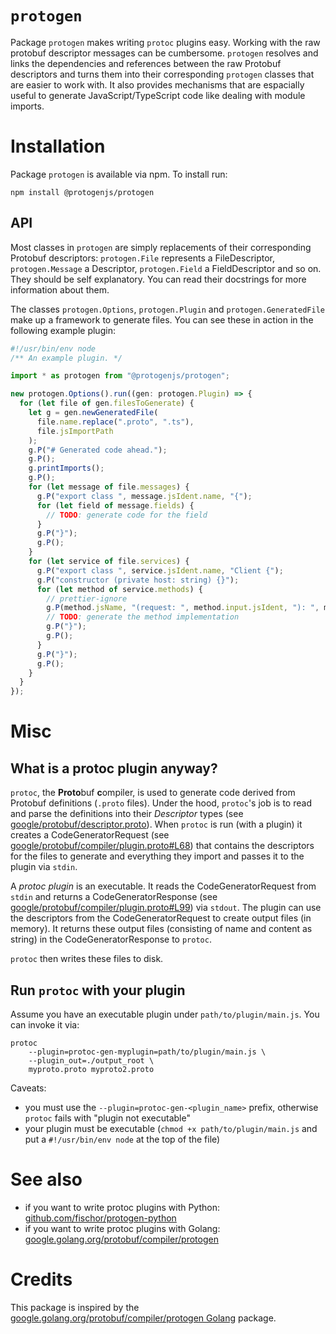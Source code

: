 # `protogen`

Package `protogen` makes writing `protoc` plugins easy.
Working with the raw protobuf descriptor messages can be cumbersome.
`protogen` resolves and links the dependencies and references between the raw Protobuf descriptors and turns them into their corresponding `protogen` classes that are easier to work with.
It also provides mechanisms that are espacially useful to generate JavaScript/TypeScript code like dealing with module imports.

# Installation

Package `protogen` is available via npm. To install run:

```
npm install @protogenjs/protogen
```

## API

Most classes in `protogen` are simply replacements of their corresponding Protobuf descriptors: `protogen.File` represents a FileDescriptor, `protogen.Message` a Descriptor, `protogen.Field` a FieldDescriptor and so on. They should be self explanatory. You can read their docstrings for more information about them.

The classes `protogen.Options`, `protogen.Plugin` and `protogen.GeneratedFile` make up a framework to generate files.
You can see these in action in the following example plugin:

```typescript
#!/usr/bin/env node
/** An example plugin. */

import * as protogen from "@protogenjs/protogen";

new protogen.Options().run((gen: protogen.Plugin) => {
  for (let file of gen.filesToGenerate) {
    let g = gen.newGeneratedFile(
      file.name.replace(".proto", ".ts"),
      file.jsImportPath
    );
    g.P("# Generated code ahead.");
    g.P();
    g.printImports();
    g.P();
    for (let message of file.messages) {
      g.P("export class ", message.jsIdent.name, "{");
      for (let field of message.fields) {
        // TODO: generate code for the field
      }
      g.P("}");
      g.P();
    }
    for (let service of file.services) {
      g.P("export class ", service.jsIdent.name, "Client {");
      g.P("constructor (private host: string) {}");
      for (let method of service.methods) {
        // prettier-ignore
        g.P(method.jsName, "(request: ", method.input.jsIdent, "): ", method.output.jsIdent, "{");
        // TODO: generate the method implementation
        g.P("}");
        g.P();
      }
      g.P("}");
      g.P();
    }
  }
});
```

# Misc

## What is a protoc plugin anyway?

`protoc`, the **Proto**buf **c**ompiler, is used to generate code derived from Protobuf definitions (`.proto` files).
Under the hood, `protoc`'s job is to read and parse the definitions into their *Descriptor* types (see [google/protobuf/descriptor.proto](https://github.com/protocolbuffers/protobuf/blob/4f49062a95f18a6c7e21ba17715a2b0a4608151a/src/google/protobuf/descriptor.proto)).
When `protoc` is run (with a plugin) it creates a CodeGeneratorRequest (see [google/protobuf/compiler/plugin.proto#L68](https://github.com/protocolbuffers/protobuf/blob/4f49062a95f18a6c7e21ba17715a2b0a4608151a/src/google/protobuf/compiler/plugin.proto#L68)) that contains the descriptors for the files to generate and everything they import and passes it to the plugin via `stdin`.

A *protoc plugin* is an executable. It reads the CodeGeneratorRequest from `stdin` and returns a CodeGeneratorResponse (see [google/protobuf/compiler/plugin.proto#L99](https://github.com/protocolbuffers/protobuf/blob/4f49062a95f18a6c7e21ba17715a2b0a4608151a/src/google/protobuf/compiler/plugin.proto#L99)) via `stdout`.
The plugin can use the descriptors from the CodeGeneratorRequest to create output files (in memory).
It returns these output files (consisting of name and content as string) in the CodeGeneratorResponse to `protoc`.

`protoc` then writes these files to disk.

## Run `protoc` with your plugin

Assume you have an executable plugin under `path/to/plugin/main.js`.
You can invoke it via:

```
protoc 
    --plugin=protoc-gen-myplugin=path/to/plugin/main.js \
    --plugin_out=./output_root \
    myproto.proto myproto2.proto
```

Caveats:
- you must use the `--plugin=protoc-gen-<plugin_name>` prefix, otherwise `protoc` fails with "plugin not executable"
- your plugin must be executable (`chmod +x path/to/plugin/main.js` and put a `#!/usr/bin/env node` at the top of the file)

# See also

- if you want to write protoc plugins with Python: [github.com/fischor/protogen-python](https://github.com/fischor/protogen-python)
- if you want to write protoc plugins with Golang: [google.golang.org/protobuf/compiler/protogen](https://google.golang.org/protobuf/compiler/protogen)

# Credits

This package is inspired by the [google.golang.org/protobuf/compiler/protogen Golang](https://pkg.go.dev/google.golang.org/protobuf@v1.27.1/compiler/protogen) package.

